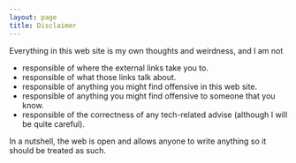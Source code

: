 ```yaml
---
layout: page
title: Disclaimer
---
```


Everything in this web site is my own thoughts and weirdness, and I am not

* responsible of where the external links take you to.
* responsible of what those links talk about.
* responsible of anything you might find offensive in this web site.
* responsible of anything you might find offensive to someone that you know.
* responsible of the correctness of any tech-related advise (although I will be quite careful).

In a nutshell, the web is open and allows anyone to write anything so it should be treated as such.